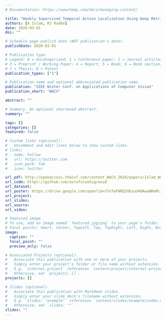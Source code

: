 ```yaml
---
# Documentation: https://wowchemy.com/docs/managing-content/

title: "Weakly Supervised Temporal Action Localization Using Deep Metric Learning"
authors: [A Islam, RJ Radke]
date: 2020-03-01
doi: ""

# Schedule page publish date (NOT publication's date).
publishDate: 2020-03-01

# Publication type.
# Legend: 0 = Uncategorized; 1 = Conference paper; 2 = Journal article;
# 3 = Preprint / Working Paper; 4 = Report; 5 = Book; 6 = Book section;
# 7 = Thesis; 8 = Patent
publication_types: ["1"]

# Publication name and optional abbreviated publication name.
publication: "IEEE Winter Conf. on Applications of Computer Vision"
publication_short: "WACV"

abstract: ""

# Summary. An optional shortened abstract.
summary: ""

tags: []
categories: []
featured: false

# Custom links (optional).
#   Uncomment and edit lines below to show custom links.
# links:
# - name: Follow
#   url: https://twitter.com
#   icon_pack: fab
#   icon: twitter

url_pdf: http://openaccess.thecvf.com/content_WACV_2020/papers/Islam_Weakly_Supervised_Temporal_Action_Localization_Using_Deep_Metric_Learning_WACV_2020_paper.pdf
url_code: https://github.com/asrafulashiq/wsad
url_dataset:
url_poster: https://drive.google.com/open?id=1Yn7wFNRQIXKzuU48AwaWRwMcjw_jaVeX
url_project:
url_slides:
url_source:
url_video:

# Featured image
# To use, add an image named `featured.jpg/png` to your page's folder. 
# Focal points: Smart, Center, TopLeft, Top, TopRight, Left, Right, BottomLeft, Bottom, BottomRight.
image:
  caption: ""
  focal_point: ""
  preview_only: false

# Associated Projects (optional).
#   Associate this publication with one or more of your projects.
#   Simply enter your project's folder or file name without extension.
#   E.g. `internal-project` references `content/project/internal-project/index.md`.
#   Otherwise, set `projects: []`.
projects: []

# Slides (optional).
#   Associate this publication with Markdown slides.
#   Simply enter your slide deck's filename without extension.
#   E.g. `slides: "example"` references `content/slides/example/index.md`.
#   Otherwise, set `slides: ""`.
slides: ""
---
```

